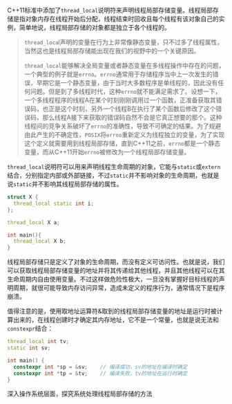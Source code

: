 C++11标准中添加了`thread_local`说明符来声明线程局部存储变量。线程局部存储是指对象内存在线程开始后分配，线程结束时回收且每个线程有该对象自己的实例，简单地说，线程局部存储的对象都是独立于各个线程的。

>`thread_loca`l声明的变量在行为上非常像静态变量，只不过多了线程属性，当然这也是线程局部存储能出现在我们的视野中的一个关键原因。
>
>`thread_local`能够解决全局变量或者静态变量在多线程操作中存在的问题，一个典型的例子就是`errno`。`errno`通常用于存储程序当中上一次发生的错误，早期它是一个静态变量，由于当时大多数程序是单线程的，因此没有任何问题。但是到了多线程时代，这种`errno`就不能满足需求了。设想一下，一个多线程程序的线程A在某个时刻刚刚调用过一个函数，正准备获取其错误码，也正是这个时刻，另外一个线程B在执行了某个函数后修改了这个错误码，那么线程A接下来获取的错误码自然不会是它真正想要的那个。这种线程间的竞争关系破坏了`errno`的准确性，导致不可确定的结果。为了规避由此产生的不确定性，`POSIX`将`errno`重新定义为线程独立的变量，为了实现这个定义就需要用到线程局部存储，直到C++11之前，`errno`都是一个静态变量，而从C++11开始`errno`被修改为一个线程局部存储变量。

`thread_local`说明符可以用来声明线程生命周期的对象，它能与`static`或`extern`结合，分别指定内部或外部链接，不过`static`并不影响对象的生命周期，也就是说`static`并不影响其线程局部存储的属性。

```C++
struct X {
  thread_local static int i;
};

thread_local X a;

int main(){
  thread_local X b;
}
```

线程局部存储只是定义了对象的生命周期，而没有定义可访问性。也就是说，我们可以获取线程局部存储变量的地址并将其传递给其他线程，并且其他线程可以在其生命周期内自由使用变量。不过这样做危险性极大，一旦没有掌握好目标线程的声明周期，就很可能导致内存访问异常，造成未定义的程序行为，通常情况下是程序崩溃。

值得注意的是，使用取地址运算符&取到的线程局部存储变量的地址是运行时被计算出来的，在线程创建时才确定其内存地址，它不是一个常量，也就是说无法和`constexpr`结合：

```C++
thread_local int tv;
static int sv;

int main() {
  constexpr int *sp = &sv;    // 编译成功，sv的地址在编译时确定
  constexpr int *tp = &tv;    // 编译失败，tv的地址在运行时确定
}
```



深入操作系统层面，探究系统处理线程局部存储的方法